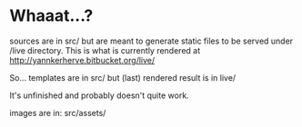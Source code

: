 # Whaaat...?

sources are in src/ but are meant to generate static files to be served under /live directory.
This is what is currently rendered at http://yannkerherve.bitbucket.org/live/

So... templates are in src/ but (last) rendered result is in live/

It's unfinished and probably doesn't quite work.

images are in: src/assets/

